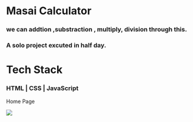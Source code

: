 # Masai Calculator
### we can addtion ,substraction , multiply, division through this.
### A solo project excuted in half day.

# Tech Stack 
### HTML | CSS | JavaScript

Home Page

![](https://github.com/Shimbhu77/Unit2C2/blob/main/Screenshot%20(396).png)

